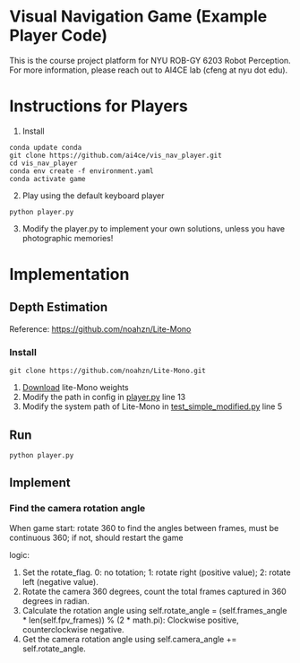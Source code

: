 # Visual Navigation Game (Example Player Code)

This is the course project platform for NYU ROB-GY 6203 Robot Perception. 
For more information, please reach out to AI4CE lab (cfeng at nyu dot edu).

# Instructions for Players
1. Install
```commandline
conda update conda
git clone https://github.com/ai4ce/vis_nav_player.git
cd vis_nav_player
conda env create -f environment.yaml
conda activate game
```

2. Play using the default keyboard player
```commandline
python player.py
```

3. Modify the player.py to implement your own solutions, 
unless you have photographic memories!

# Implementation

## Depth Estimation 
Reference: https://github.com/noahzn/Lite-Mono

### Install
```commandline
git clone https://github.com/noahzn/Lite-Mono.git
```

1. [Download](https://surfdrive.surf.nl/files/index.php/s/CUjiK221EFLyXDY) lite-Mono weights
2. Modify the path in config in [player.py](./player.py) line 13
3. Modify the system path of Lite-Mono in [test_simple_modified.py](./test_simple_modified.py) line 5


## Run 
```commandline
python player.py
```

## Implement
### Find the camera rotation angle
When game start: rotate 360 to find the angles between frames, must be continuous 360; if not, should restart the game

logic: 
1. Set the rotate_flag. 0: no totation; 1: rotate right (positive value); 2: rotate left (negative value).
2. Rotate the camera 360 degrees, count the total frames captured in 360 degrees in radian.
3. Calculate the rotation angle using self.rotate_angle = (self.frames_angle * len(self.fpv_frames)) % (2 * math.pi): Clockwise positive, counterclockwise negative.
4. Get the camera rotation angle using self.camera_angle += self.rotate_angle.